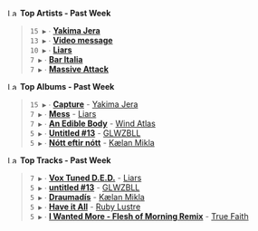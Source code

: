 <!--START_LASTFM_ARTISTS:{"period": "7day", "rows": 5}-->
<a href="https://last.fm" target="_blank"><img src="https://user-images.githubusercontent.com/17434202/215290617-e793598d-d7c9-428f-9975-156db1ba89cc.svg" alt="Last.fm Logo" width="18" height="13"/></a> **Top Artists - Past Week**

> `15 ▶️` ∙ **[Yakima Jera](https://www.last.fm/music/Yakima+Jera)**<br/>
> `13 ▶️` ∙ **[Video message](https://www.last.fm/music/Video+message)**<br/>
> `10 ▶️` ∙ **[Liars](https://www.last.fm/music/Liars)**<br/>
> `7 ▶️` ∙ **[Bar Italia](https://www.last.fm/music/Bar+Italia)**<br/>
> `7 ▶️` ∙ **[Massive Attack](https://www.last.fm/music/Massive+Attack)**<br/>
<!--END_LASTFM_ARTISTS-->

<!--START_LASTFM_ALBUMS:{"period": "7day", "rows": 5}-->
<a href="https://last.fm" target="_blank"><img src="https://user-images.githubusercontent.com/17434202/215290617-e793598d-d7c9-428f-9975-156db1ba89cc.svg" alt="Last.fm Logo" width="18" height="13"/></a> **Top Albums - Past Week**

> `15 ▶️` ∙ **[Capture](https://www.last.fm/music/Yakima+Jera/Capture)** - [Yakima Jera](https://www.last.fm/music/Yakima+Jera)<br/>
> `7 ▶️` ∙ **[Mess](https://www.last.fm/music/Liars/Mess)** - [Liars](https://www.last.fm/music/Liars)<br/>
> `7 ▶️` ∙ **[An Edible Body](https://www.last.fm/music/Wind+Atlas/An+Edible+Body)** - [Wind Atlas](https://www.last.fm/music/Wind+Atlas)<br/>
> `5 ▶️` ∙ **[Untitled #13](https://www.last.fm/music/GLWZBLL/Untitled+%2313)** - [GLWZBLL](https://www.last.fm/music/GLWZBLL)<br/>
> `5 ▶️` ∙ **[Nótt eftir nótt](https://www.last.fm/music/K%C3%A6lan+Mikla/N%C3%B3tt+eftir+n%C3%B3tt)** - [Kælan Mikla](https://www.last.fm/music/K%C3%A6lan+Mikla)<br/>
<!--END_LASTFM_ALBUMS-->

<!--START_LASTFM_TRACKS:{"period": "7day", "rows": 5}-->
<a href="https://last.fm" target="_blank"><img src="https://user-images.githubusercontent.com/17434202/215290617-e793598d-d7c9-428f-9975-156db1ba89cc.svg" alt="Last.fm Logo" width="18" height="13"/></a> **Top Tracks - Past Week**

> `7 ▶️` ∙ **[Vox Tuned D.E.D.](https://www.last.fm/music/Liars/_/Vox+Tuned+D.E.D.)** - [Liars](https://www.last.fm/music/Liars)<br/>
> `5 ▶️` ∙ **[untitled #13](https://www.last.fm/music/GLWZBLL/_/untitled+%2313)** - [GLWZBLL](https://www.last.fm/music/GLWZBLL)<br/>
> `5 ▶️` ∙ **[Draumadís](https://www.last.fm/music/K%C3%A6lan+Mikla/_/Draumad%C3%ADs)** - [Kælan Mikla](https://www.last.fm/music/K%C3%A6lan+Mikla)<br/>
> `5 ▶️` ∙ **[Have it All](https://www.last.fm/music/Ruby+Lustre/_/Have+it+All)** - [Ruby Lustre](https://www.last.fm/music/Ruby+Lustre)<br/>
> `5 ▶️` ∙ **[I Wanted More - Flesh of Morning Remix](https://www.last.fm/music/True+Faith/_/I+Wanted+More+-+Flesh+of+Morning+Remix)** - [True Faith](https://www.last.fm/music/True+Faith)<br/>
<!--END_LASTFM_TRACKS-->